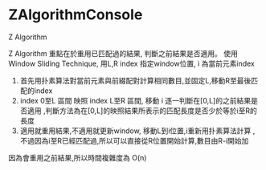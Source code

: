 # ZAlgorithmConsole
Z Algorithm

Z Algorithm 重點在於重用已匹配過的結果, 判斷之前結果是否適用。
使用Window Sliding Technique, 用L,R index 指定window位置, i 為當前元素index
1. 首先用扑素算法對當前元素與前綴配對計算相同數目,並固定L,移動R至最後匹配的index
2. index 0至L 區間 映照 index L至R 區間, 移動 i 逐一判斷在[0,L]的之前結果是否適用
   ,判斷方法為在[0,L]的映照結果所表示的匹配長度是否少於等於i至R的長度
3. 適用就重用結果,不適用就更新window, 移動L到i位置,i重新用扑素算法計算
   ,不過因為i至R已經匹配過,所以可以直接從R位置開始計算,數目由R-i開始加

因為會重用之前結果,所以時間複雜度為 O(n)
